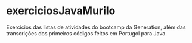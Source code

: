 # exerciciosJavaMurilo
Exercícios das listas de atividades do bootcamp da Generation, além das transcrições dos primeiros códigos feitos em Portugol para Java. 
